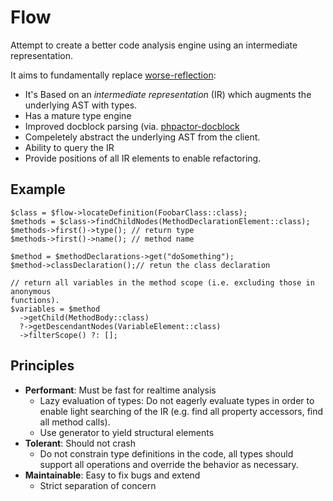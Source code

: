 Flow
====

Attempt to create a better code analysis engine using an intermediate
representation.

It aims to fundamentally replace [worse-reflection](https://github.com/phpactor/worse-reflection):

- It's Based on an _intermediate representation_ (IR) which augments the underlying AST
  with types.
- Has a mature type engine
- Improved docblock parsing (via. [phpactor-docblock](https://github.com/phpactor/docblock-parser)
- Compeletely abstract the underlying AST from the client.
- Ability to query the IR
- Provide positions of all IR elements to enable refactoring.

Example
-------

```
$class = $flow->locateDefinition(FoobarClass::class);
$methods = $class->findChildNodes(MethodDeclarationElement::class);
$methods->first()->type(); // return type
$methods->first()->name(); // method name

$method = $methodDeclarations->get("doSomething");
$method->classDeclaration();// retun the class declaration

// return all variables in the method scope (i.e. excluding those in anonymous
functions).
$variables = $method
  ->getChild(MethodBody::class)
  ?->getDescendantNodes(VariableElement::class)
  ->filterScope() ?: []; 
```

Principles
----------

- **Performant**: Must be fast for realtime analysis
    - Lazy evaluation of types: Do not eagerly evaluate types in order to
      enable light searching of the IR (e.g. find all property accessors,
      find all method calls).
    - Use generator to yield structural elements
- **Tolerant**: Should not crash
    - Do not constrain type definitions in the code, all types should support
      all operations and override the behavior as necessary.
- **Maintainable**: Easy to fix bugs and extend
    - Strict separation of concern
